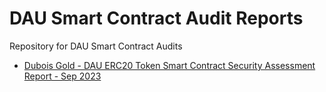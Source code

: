 # DAU Smart Contract Audit Reports

Repository for DAU Smart Contract Audits

- [Dubois Gold - DAU ERC20 Token Smart Contract Security Assessment Report - Sep 2023](DAU_ERC20_Contract_Audit_Report.pdf)
